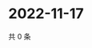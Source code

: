 # 2022-11-17

共 0 条

<!-- BEGIN WEIBO -->
<!-- 最后更新时间 Thu Nov 17 2022 04:16:54 GMT+0800 (China Standard Time) -->

<!-- END WEIBO -->
